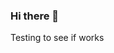 ### Hi there 👋


Testing to see if works

<!--
**mik3ymikes/mik3ymikes** is a ✨ _special_ ✨ repository because its `README.md` (this file) appears on your GitHub profile.


